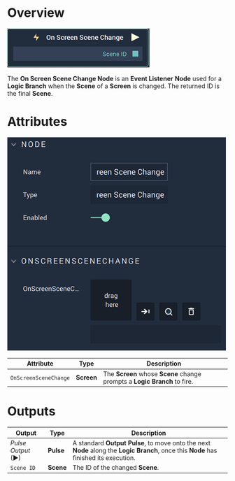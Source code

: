 # Overview

![The On Screen Scene Change Node.](../../../.gitbook/assets/onscreenscenechangenode.png)

The **On Screen Scene Change Node** is an **Event Listener** **Node** used for a **Logic Branch** when the **Scene** of a **Screen** is changed. The returned ID is the final **Scene**. 

# Attributes

![The On Screen Scene Change Node Attributes](../../../.gitbook/assets/onscreenscenechangeattributes.png)

|Attribute|Type|Description|
|---|---|---|
|`OnScreenSceneChange`|**Screen**|The **Screen** whose **Scene** change prompts a **Logic Branch** to fire.|

# Outputs

|Output|Type|Description|
|---|---|---|
|*Pulse Output* (►)|**Pulse**|A standard **Output Pulse**, to move onto the next **Node** along the **Logic Branch**, once this **Node** has finished its execution.|
|`Scene ID`|**Scene**|The ID of the changed **Scene**. |



